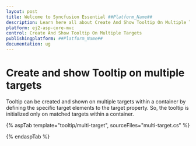 ```yaml
---
layout: post
title: Welcome to Syncfusion Essential ##Platform_Name##
description: Learn here all about Create And Show Tooltip On Multiple Targets of Syncfusion Essential ##Platform_Name## widgets based on HTML5 and jQuery.
platform: ej2-asp-core-mvc
control: Create And Show Tooltip On Multiple Targets
publishingplatform: ##Platform_Name##
documentation: ug
---
```


# Create and show Tooltip on multiple targets

Tooltip can be created and shown on multiple targets within a container by defining the specific target elements to the target property. So, the tooltip is initialized only on matched targets within a container.

{% aspTab template="tooltip/multi-target", sourceFiles="multi-target.cs" %}

{% endaspTab %}